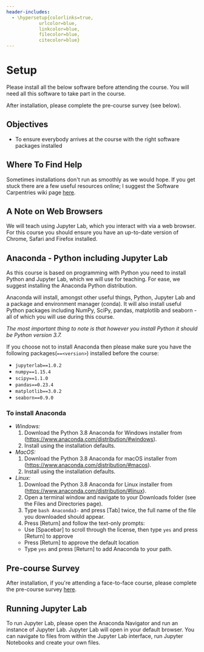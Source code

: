 ```yaml
---
header-includes:
  - \hypersetup{colorlinks=true,
            urlcolor=blue,
            linkcolor=blue,
            filecolor=blue,
            citecolor=blue}
---
```


# Setup

Please install all the below software before attending the course. You will need all this software to take part in the course.

After installation, please complete the pre-course survey (see below).

## Objectives

* To ensure everybody arrives at the course with the right software packages installed

## Where To Find Help

Sometimes installations don't run as smoothly as we would hope. If you get stuck there are a few useful resources online; I suggest the Software Carpentries wiki page [here](https://github.com/carpentries/workshop-template/wiki/Configuration-Problems-and-Solutions).

## A Note on Web Browsers

We will teach using Jupyter Lab, which you interact with via a web browser. For this course you should ensure you have an up-to-date version of Chrome, Safari and Firefox installed.

## Anaconda - Python including Jupyter Lab

As this course is based on programming with Python you need to install Python and Jupyter Lab, which we will use for teaching. For ease, we suggest installing the Anaconda Python distribution.

Anaconda will install, amongst other useful things, Python, Jupyter Lab and a package and environment manager (conda). It will also install useful Python packages including NumPy, SciPy, pandas, matplotlib and seaborn - all of which you will use during this course.

*The most important thing to note is that however you install Python it should be Python version 3.7.*

If you choose not to install Anaconda then please make sure you have the following packages(`==<version>`) installed before the course:

* `jupyterlab==1.0.2`
* `numpy==1.15.4`
* `scipy==1.1.0`
* `pandas==0.23.4`
* `matplotlib==3.0.2`
* `seaborn==0.9.0`

### To install Anaconda

* *Windows:*
  1. Download the Python 3.8 Anaconda for Windows installer from (https://www.anaconda.com/distribution/#windows).
  2. Install using the installation defaults.
* *MacOS:*
  1. Download the Python 3.8 Anaconda for macOS installer from (https://www.anaconda.com/distribution/#macos).
  2. Install using the installation defaults.
* *Linux:*
  1. Download the Python 3.8 Anaconda for Linux installer from (https://www.anaconda.com/distribution/#linux).
  2. Open a terminal window and navigate to your Downloads folder (see the Files and Directories page).
  3. Type `bash Anaconda3-` and press [Tab] twice, the full name of the file you downloaded should appear.
  4. Press [Return] and follow the text-only prompts:
    * Use [Spacebar] to scroll through the license, then type `yes` and press [Return] to approve
    * Press [Return] to approve the default location
    * Type `yes` and press [Return] to add Anaconda to your path.

## Pre-course Survey

After installation, if you're attending a face-to-face course, please complete the pre-course survey [here](https://forms.gle/eVX8FcNi6WEgmDea6).

## Running Jupyter Lab

To run Jupyter Lab, please open the Anaconda Navigator and run an instance of Jupyter Lab. Jupyter Lab will open in your default browser. You can navigate to files from within the Jupyter Lab interface, run Jupyter Notebooks and create your own files.
